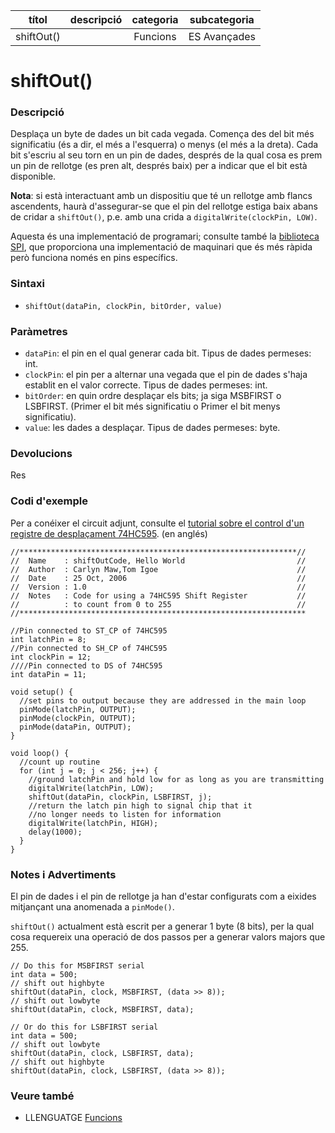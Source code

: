 
| títol | descripció   | categoria  | subcategoria        |
| :---: | :----------: | :--------: | :-----------------: |
| shiftOut() | | Funcions | ES Avançades |

# shiftOut()

### Descripció

Desplaça un byte de dades un bit cada vegada. Comença des del bit més significatiu (és a dir, el més a l'esquerra) o menys (el més a la dreta). Cada bit s'escriu al seu torn en un pin de dades, després de la qual cosa es prem un pin de rellotge (es pren alt, després baix) per a indicar que el bit està disponible.

**Nota**: si està interactuant amb un dispositiu que té un rellotge amb flancs ascendents, haurà d'assegurar-se que el pin del rellotge estiga baix abans de cridar a `shiftOut()`, p.e. amb una crida a `digitalWrite(clockPin, LOW)`.

Aquesta és una implementació de programari; consulte també la [biblioteca SPI](https://www.arduino.cc/en/Reference/SPI), que proporciona una implementació de maquinari que és més ràpida però funciona només en pins específics.

### Sintaxi

* `shiftOut(dataPin, clockPin, bitOrder, value)`

### Paràmetres

* `dataPin`: el pin en el qual generar cada bit. Tipus de dades permeses: int.  
* `clockPin`: el pin per a alternar una vegada que el pin de dades s'haja establit en el valor correcte. Tipus de dades permeses: int.  
* `bitOrder`: en quin ordre desplaçar els bits; ja siga MSBFIRST o LSBFIRST. (Primer el bit més significatiu o Primer el bit menys significatiu).  
* `value`: les dades a desplaçar. Tipus de dades permeses: byte.

### Devolucions

Res

### Codi d'exemple

Per a conéixer el circuit adjunt, consulte el [tutorial sobre el control d'un registre de desplaçament 74HC595](https://arduino.cc/en/Tutorial/ShiftOut).
(en anglés)

```
//**************************************************************//
//  Name    : shiftOutCode, Hello World                         //
//  Author  : Carlyn Maw,Tom Igoe                               //
//  Date    : 25 Oct, 2006                                      //
//  Version : 1.0                                               //
//  Notes   : Code for using a 74HC595 Shift Register           //
//          : to count from 0 to 255                            //
//****************************************************************

//Pin connected to ST_CP of 74HC595
int latchPin = 8;
//Pin connected to SH_CP of 74HC595
int clockPin = 12;
////Pin connected to DS of 74HC595
int dataPin = 11;

void setup() {
  //set pins to output because they are addressed in the main loop
  pinMode(latchPin, OUTPUT);
  pinMode(clockPin, OUTPUT);
  pinMode(dataPin, OUTPUT);
}

void loop() {
  //count up routine
  for (int j = 0; j < 256; j++) {
    //ground latchPin and hold low for as long as you are transmitting
    digitalWrite(latchPin, LOW);
    shiftOut(dataPin, clockPin, LSBFIRST, j);
    //return the latch pin high to signal chip that it
    //no longer needs to listen for information
    digitalWrite(latchPin, HIGH);
    delay(1000);
  }
}
```

### Notes i Advertiments

El pin de dades i el pin de rellotge ja han d'estar configurats com a eixides mitjançant una anomenada a `pinMode()`.

`shiftOut()` actualment està escrit per a generar 1 byte (8 bits), per la qual cosa requereix una operació de dos passos per a generar valors majors que 255.

```
// Do this for MSBFIRST serial
int data = 500;
// shift out highbyte
shiftOut(dataPin, clock, MSBFIRST, (data >> 8));
// shift out lowbyte
shiftOut(dataPin, clock, MSBFIRST, data);

// Or do this for LSBFIRST serial
int data = 500;
// shift out lowbyte
shiftOut(dataPin, clock, LSBFIRST, data);
// shift out highbyte
shiftOut(dataPin, clock, LSBFIRST, (data >> 8));
```

### Veure també

* LLENGUATGE [Funcions](../Funcions.md)
